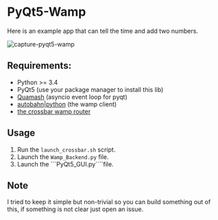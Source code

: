 # PyQt5-Wamp

Here is an example app that can tell the time and add two numbers.

![capture-pyqt5-wamp](https://cloud.githubusercontent.com/assets/7746352/12374901/ea684d9c-bcab-11e5-87fd-9f2a5d5ce7f2.png)

## Requirements:
* Python >= 3.4
* PyQt5 (use your package manager to install this lib)
* [Quamash](https://github.com/harvimt/quamash) (asyncio event loop for pyqt)
* [autobahn|python](http://autobahn.ws/python/) (the wamp client)
* [the crossbar wamp router](http://crossbar.io/)

## Usage
1. Run the ```launch_crossbar.sh``` script.
2. Launch the ```Wamp_Backend.py``` file.
3. Launch the ```PyQt5_GUI.py````file.

## Note
I tried to keep it simple but non-trivial so you can build something out of this, if something is not clear just open an issue.
